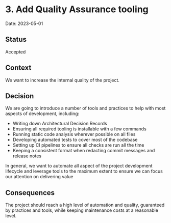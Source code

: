 # 3. Add Quality Assurance tooling

Date: 2023-05-01

## Status

Accepted

## Context

We want to increase the internal quality of the project.

## Decision

We are going to introduce a number of tools and practices to help with most aspects of development, including:

- Writing down Architectural Decision Records
- Ensuring all required tooling is installable with a few commands
- Running static code analysis wherever possible on all files
- Developing automated tests to cover most of the codebase
- Setting up CI pipelines to ensure all checks are run all the time
- Keeping a consistent format when redacting commit messages and release notes

In general, we want to automate all aspect of the project development lifecycle and leverage tools to the maximum extent to ensure we can focus our attention on delivering value

## Consequences

The project should reach a high level of automation and quality, guaranteed by practices and tools, while keeping maintenance costs at a reasonable level.
